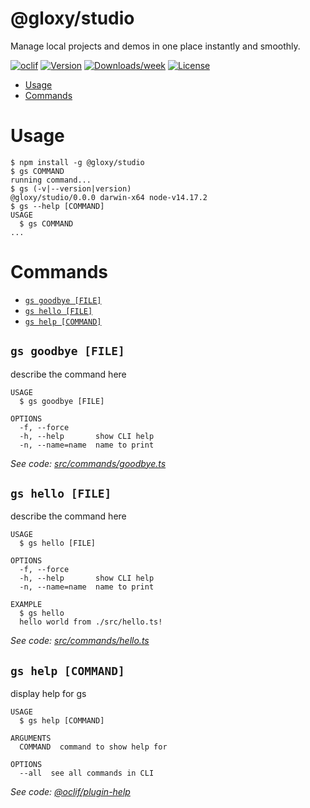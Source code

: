 @gloxy/studio
=============

Manage local projects and demos in one place instantly and smoothly.

[![oclif](https://img.shields.io/badge/cli-oclif-brightgreen.svg)](https://oclif.io)
[![Version](https://img.shields.io/npm/v/@gloxy/studio.svg)](https://npmjs.org/package/@gloxy/studio)
[![Downloads/week](https://img.shields.io/npm/dw/@gloxy/studio.svg)](https://npmjs.org/package/@gloxy/studio)
[![License](https://img.shields.io/npm/l/@gloxy/studio.svg)](https://github.com/GloryWong/studio/blob/master/package.json)

<!-- toc -->
* [Usage](#usage)
* [Commands](#commands)
<!-- tocstop -->
# Usage
<!-- usage -->
```sh-session
$ npm install -g @gloxy/studio
$ gs COMMAND
running command...
$ gs (-v|--version|version)
@gloxy/studio/0.0.0 darwin-x64 node-v14.17.2
$ gs --help [COMMAND]
USAGE
  $ gs COMMAND
...
```
<!-- usagestop -->
# Commands
<!-- commands -->
* [`gs goodbye [FILE]`](#gs-goodbye-file)
* [`gs hello [FILE]`](#gs-hello-file)
* [`gs help [COMMAND]`](#gs-help-command)

## `gs goodbye [FILE]`

describe the command here

```
USAGE
  $ gs goodbye [FILE]

OPTIONS
  -f, --force
  -h, --help       show CLI help
  -n, --name=name  name to print
```

_See code: [src/commands/goodbye.ts](https://github.com/GloryWong/studio/blob/v0.0.0/src/commands/goodbye.ts)_

## `gs hello [FILE]`

describe the command here

```
USAGE
  $ gs hello [FILE]

OPTIONS
  -f, --force
  -h, --help       show CLI help
  -n, --name=name  name to print

EXAMPLE
  $ gs hello
  hello world from ./src/hello.ts!
```

_See code: [src/commands/hello.ts](https://github.com/GloryWong/studio/blob/v0.0.0/src/commands/hello.ts)_

## `gs help [COMMAND]`

display help for gs

```
USAGE
  $ gs help [COMMAND]

ARGUMENTS
  COMMAND  command to show help for

OPTIONS
  --all  see all commands in CLI
```

_See code: [@oclif/plugin-help](https://github.com/oclif/plugin-help/blob/v3.2.2/src/commands/help.ts)_
<!-- commandsstop -->
